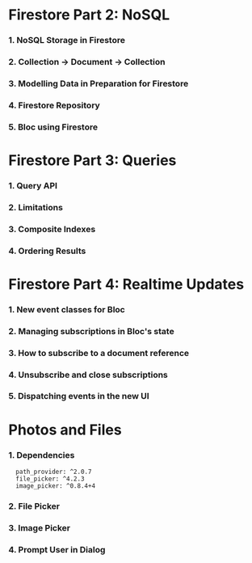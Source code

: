 # Firestore Part 2: NoSQL

### 1. NoSQL Storage in Firestore

### 2. Collection -> Document -> Collection

### 3. Modelling Data in Preparation for Firestore

### 4. Firestore Repository

### 5. Bloc using Firestore

# Firestore Part 3: Queries

### 1. Query API

### 2. Limitations

### 3. Composite Indexes

### 4. Ordering Results

# Firestore Part 4: Realtime Updates

### 1. New event classes for Bloc

### 2. Managing subscriptions in Bloc's state

### 3. How to subscribe to a document reference

### 4. Unsubscribe and close subscriptions

### 5. Dispatching events in the new UI

# Photos and Files

### 1. Dependencies
```
  path_provider: ^2.0.7
  file_picker: ^4.2.3
  image_picker: ^0.8.4+4
```

### 2. File Picker

### 3. Image Picker

### 4. Prompt User in Dialog